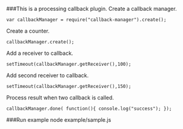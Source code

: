 
###This is a processing callback plugin.
Create a callback manager.

	var callbackManager = require("callback-manager").create();

Create a counter.

	callbackManager.create();

Add a receiver to callback.

	setTimeout(callbackManager.getReceiver(),100);

Add second receiver to callback.

	setTimeout(callbackManager.getReceiver(),150);
	
Process result when two callback is called.

	callbackManager.done( function(){ console.log("success"); });

###Run example
	node example/sample.js


